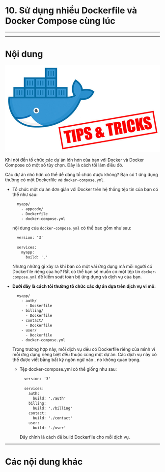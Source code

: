 # 10. Sử dụng nhiều Dockerfile và Docker Compose cùng lúc

____
____

# <a name="content">Nội dung</a>

![docker-tips-and-tricks.jpg](/images/docker-tips-and-tricks.jpg)

Khi nói đến tổ chức các dự án lớn hơn của bạn với Docker và Docker Compose có một số tùy chọn. Đây là cách tôi làm điều đó.

Các dự án nhỏ hơn có thể dễ dàng tổ chức được không? Bạn có 1 ứng dụng thường có một Dockerfile và `docker-compose.yml`.

- Tổ chức một dự án đơn giản với Docker trên hệ thống tệp tin của bạn có thể như sau:

        myapp/
          - appcode/
          - Dockerfile
          - docker-compose.yml

    nội dung của `docker-compose.yml` có thể bao gồm như sau:

        version: '3'

        services:
          myapp:
            build: '.'


    Nhưng những gì xảy ra khi bạn có một vài ứng dụng mà mỗi người có Dockerfile riêng của họ? Rất có thể bạn sẽ muốn có một tệp tin `docker-compose.yml` để kiểm soát toàn bộ ứng dụng và dịch vụ của bạn.

- **Dưới đây là cách tôi thường tổ chức các dự án dựa trên dịch vụ vi mô:**

        myapp/
          - auth/
            - Dockerfile
          - billing/
            - Dockerfile
          - contact/
            - Dockerfile
          - user/
            - Dockerfile
          - docker-compose.yml
    
    Trong trường hợp này, mỗi dịch vụ đều có Dockerfile riêng của mình vì mỗi ứng dụng riêng biệt đều thuộc cùng một dự án. Các dịch vụ này có thể được viết bằng bất kỳ ngôn ngữ nào , nó không quan trọng.

    - Tệp docker-compose.yml có thể giống như sau:

            version: '3'

            services:
              auth:
                build: './auth'
              billing:
                build: './billing'
              contact:
                build: './contact'
              user:
                build: './user'

        Đây chính là cách để build Dockerfile cho mỗi dịch vụ.


____

# <a name="content-others">Các nội dung khác</a>
